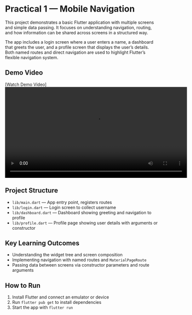 # Practical 1 — Mobile Navigation

This project demonstrates a basic Flutter application with multiple screens and simple data passing. It focuses on understanding navigation, routing, and how information can be shared across screens in a structured way.  

The app includes a login screen where a user enters a name, a dashboard that greets the user, and a profile screen that displays the user’s details. Both named routes and direct navigation are used to highlight Flutter’s flexible navigation system.  

## Demo Video

[Watch Demo Video]<video src="./media/practical1.mp4" controls width="600"></video>


## Project Structure

- `lib/main.dart` — App entry point, registers routes  
- `lib/login.dart` — Login screen to collect username  
- `lib/dashboard.dart` — Dashboard showing greeting and navigation to profile  
- `lib/profile.dart` — Profile page showing user details with arguments or constructor  

## Key Learning Outcomes

- Understanding the widget tree and screen composition  
- Implementing navigation with named routes and `MaterialPageRoute`  
- Passing data between screens via constructor parameters and route arguments  

## How to Run

1. Install Flutter and connect an emulator or device  
2. Run `flutter pub get` to install dependencies  
3. Start the app with `flutter run`  

